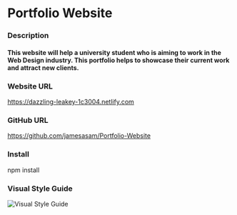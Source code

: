 # Portfolio Website

### Description 
#### This website will help a university student who is aiming to work in the Web Design industry. This portfolio helps to showcase their current work and attract new clients.

### Website URL

https://dazzling-leakey-1c3004.netlify.com

### GitHub URL

https://github.com/jamesasam/Portfolio-Website

### Install

npm install

### Visual Style Guide

![Visual Style Guide](Portfolio-Website/img/Guide.png)
